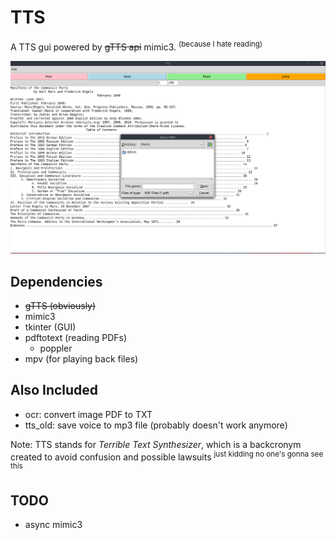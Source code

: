 # TTS

A TTS gui powered by ~~gTTS api~~ mimic3.
<sup>(because I hate reading)</sup>

![tts gui](assets/tts.png)

## Dependencies

- ~~gTTS (obviously)~~
- mimic3
- tkinter (GUI)
- pdftotext (reading PDFs)
  - poppler
- mpv (for playing back files)

## Also Included

- ocr: convert image PDF to TXT
- tts_old: save voice to mp3 file (probably doesn't work anymore)

Note: TTS stands for _Terrible Text Synthesizer_, which is a backcronym created to avoid confusion and possible lawsuits <sup>just kidding no one's gonna see this</sup>

## TODO
- async mimic3